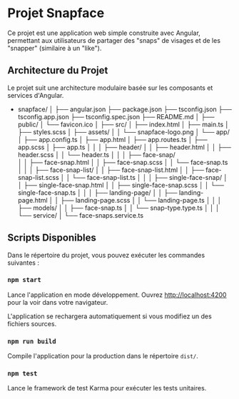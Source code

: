 # Projet Snapface

Ce projet est une application web simple construite avec Angular, permettant aux utilisateurs de partager des "snaps" de visages et de les "snapper" (similaire à un "like").

## Architecture du Projet

Le projet suit une architecture modulaire basée sur les composants et services d'Angular.

-  snapface/
│
├── angular.json
├── package.json
├── tsconfig.json
├── tsconfig.app.json
├── tsconfig.spec.json
├── README.md
│
├── public/
│   └── favicon.ico
│
├── src/
│   ├── index.html
│   ├── main.ts
│   ├── styles.scss
│   ├── assets/
│   │   └── snapface-logo.png
│   └── app/
│       ├── app.config.ts
│       ├── app.html
│       ├── app.routes.ts
│       ├── app.scss
│       ├── app.ts
│       │
│       ├── header/
│       │   ├── header.html
│       │   ├── header.scss
│       │   └── header.ts
│       │
│       ├── face-snap/  
│       │   ├── face-snap.html
│       │   ├── face-snap.scss
│       │   └── face-snap.ts
│       │
│       ├── face-snap-list/
│       │   ├── face-snap-list.html
│       │   ├── face-snap-list.scss
│       │   └── face-snap-list.ts
│       │
│       ├── single-face-snap/
│       │   ├── single-face-snap.html
│       │   ├── single-face-snap.scss
│       │   └── single-face-snap.ts
│       │
│       ├── landing-page/
│       │   ├── landing-page.html
│       │   ├── landing-page.scss
│       │   └── landing-page.ts
│       │
│       ├── models/
│       │   ├── face-snap.ts
│       │   └── snap-type.type.ts
│       │
│       └── service/
│           └── face-snaps.service.ts

## Scripts Disponibles

Dans le répertoire du projet, vous pouvez exécuter les commandes suivantes :

### `npm start`

Lance l'application en mode développement.
Ouvrez [http://localhost:4200](http://localhost:4200) pour la voir dans votre navigateur.

L'application se rechargera automatiquement si vous modifiez un des fichiers sources.

### `npm run build`

Compile l'application pour la production dans le répertoire `dist/`.

### `npm test`

Lance le framework de test Karma pour exécuter les tests unitaires.